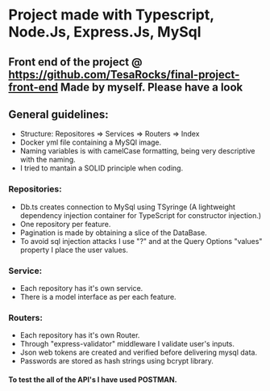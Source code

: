 # Project made with Typescript, Node.Js, Express.Js, MySql

## Front end of the project @ https://github.com/TesaRocks/final-project-front-end Made by myself. Please have a look

## General guidelines:

- Structure: Repositores => Services => Routers => Index
- Docker yml file containing a MySQl image.
- Naming variables is with camelCase formatting, being very descriptive with the naming.
- I tried to mantain a SOLID principle when coding.

### Repositories:

- Db.ts creates connection to MySql using TSyringe (A lightweight dependency injection container for TypeScript for constructor injection.)
- One repository per feature.
- Pagination is made by obtaining a slice of the DataBase.
- To avoid sql injection attacks I use "?" and at the Query Options "values" property I place the user values.

### Service:

- Each repository has it's own service.
- There is a model interface as per each feature.

### Routers:

- Each repository has it's own Router.
- Through "express-validator" middleware I validate user's inputs.
- Json web tokens are created and verified before delivering mysql data.
- Passwords are stored as hash strings using bcrypt library.

#### To test the all of the API's I have used **POSTMAN**.
